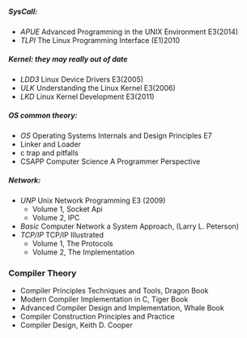 ##### SysCall:
* *APUE*    Advanced Programming in the UNIX Environment E3(2014)
* *TLPI*    The Linux Programming Interface (E1)2010

##### Kernel: they may really out of date
* *LDD3*    Linux Device Drivers E3(2005)
* *ULK*     Understanding the Linux Kernel E3(2006)
* *LKD*     Linux Kernel Development E3(2011)

##### OS common theory:
* *OS*      Operating Systems Internals and Design Principles E7
* Linker and Loader
* c trap and pitfalls
* CSAPP     Computer Science A Programmer Perspective

##### Network:
* *UNP*     Unix Network Programming E3 (2009)
    + Volume 1, Socket Api
    + Volume 2, IPC
* *Basic*   Computer Network a System Approach, (Larry L. Peterson)
* *TCP/IP*  TCP/IP Illustrated
    + Volume 1, The Protocols
    + Volume 2, The Implementation

### Compiler Theory
* Compiler Principles Techniques and Tools, Dragon Book
* Modern Compiler Implementation in C, Tiger Book
* Advanced Compiler Design and Implementation, Whale Book
* Compiler Construction Principles and Practice
* Compiler Design, Keith D. Cooper